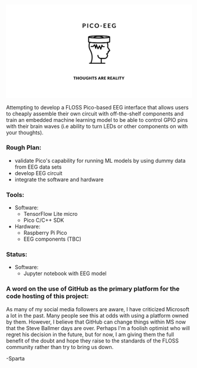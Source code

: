 <p align="center">

![pico-eeg Logo](https://raw.githubusercontent.com/zpartacoos/pico-eeg/master/images/PICO-EEG.png)

<p>

Attempting to develop a FLOSS Pico-based EEG interface that allows users to cheaply assemble their own circuit with off-the-shelf components and train an embedded machine learning model to be able to control GPIO pins with their brain waves (i.e ability to turn LEDs or other components on with your thoughts).

### Rough Plan:
- validate Pico's capability for running ML models by using dummy data from EEG data sets
- develop EEG circuit
- integrate the software and hardware

### Tools:
- Software:
  - TensorFlow Lite micro
  - Pico C/C++ SDK
- Hardware:
  - Raspberry Pi Pico
  - EEG components (TBC)

### Status:
- Software:
  - Jupyter notebook with EEG model

### A word on the use of **GitHub** as the primary platform for the code hosting of this project:
As many of my social media followers are aware, I have criticized Microsoft a lot in the past. Many people see this at odds with using a platform owned by them. However, I believe that GitHub can change things within MS now that the Steve Ballmer days are over. Perhaps I'm a foolish optimist who will regret his decision in the future, but for now, I am giving them the full benefit of the doubt and hope they raise to the standards of the FLOSS community rather than try to bring us down.

-Sparta


